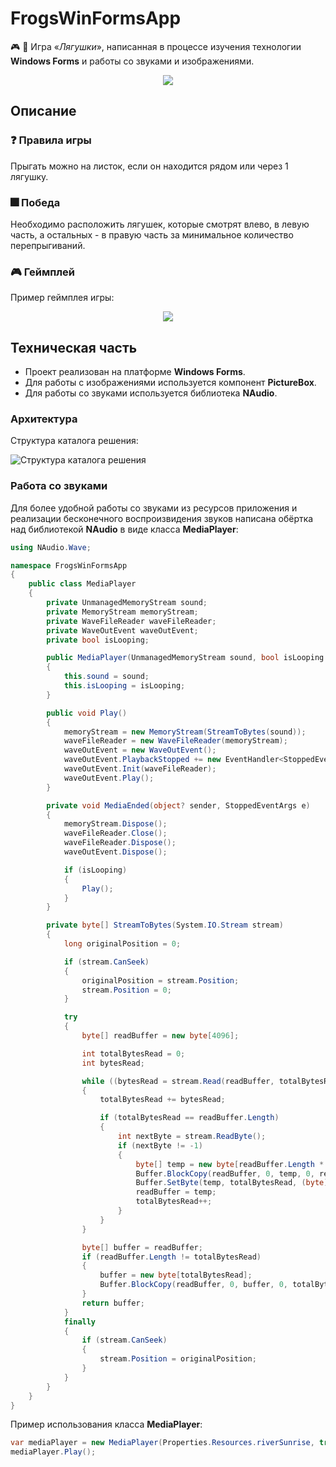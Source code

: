 # FrogsWinFormsApp

🎮 🐸 Игра «_Лягушки_», написанная в процессе изучения технологии **Windows Forms** и работы со звуками и изображениями.

<div align="center"><img src="https://github.com/snikitin-de/FrogsWinFormsApp/assets/25394427/844e0301-2d0e-4336-8ff4-2beb3c022e49"></div>

## Описание

### :question: Правила игры

Прыгать можно на листок, если он находится рядом или через 1 лягушку.

### :fireworks: Победа

Необходимо расположить лягушек, которые смотрят влево, в левую часть, а остальных - в правую часть за минимальное количество перепрыгиваний.

### 🎮 Геймплей

Пример геймплея игры:

<div align="center"><img src="https://github.com/snikitin-de/FrogsWinFormsApp/assets/25394427/d1a32164-50ca-4626-81b4-d9322944c8ce"></div>


## Техническая часть

* Проект реализован на платформе **Windows Forms**.
* Для работы с изображениями используется компонент **PictureBox**.
* Для работы со звуками используется библиотека **NAudio**.

### Архитектура

Структура каталога решения:

![Структура каталога решения](https://github.com/snikitin-de/FrogsWinFormsApp/assets/25394427/19161940-ed8f-426c-bc4e-999334aefe6f)

### Работа со звуками

Для более удобной работы со звуками из ресурсов приложения и реализации бесконечного воспроизвидения звуков написана обёртка над библиотекой **NAudio** в виде класса **MediaPlayer**:

```csharp
using NAudio.Wave;

namespace FrogsWinFormsApp
{
    public class MediaPlayer
    {
        private UnmanagedMemoryStream sound;
        private MemoryStream memoryStream;
        private WaveFileReader waveFileReader;
        private WaveOutEvent waveOutEvent;
        private bool isLooping;

        public MediaPlayer(UnmanagedMemoryStream sound, bool isLooping = false)
        {
            this.sound = sound;
            this.isLooping = isLooping;
        }

        public void Play()
        {
            memoryStream = new MemoryStream(StreamToBytes(sound));
            waveFileReader = new WaveFileReader(memoryStream);
            waveOutEvent = new WaveOutEvent();
            waveOutEvent.PlaybackStopped += new EventHandler<StoppedEventArgs>(MediaEnded);
            waveOutEvent.Init(waveFileReader);
            waveOutEvent.Play();
        }

        private void MediaEnded(object? sender, StoppedEventArgs e)
        {
            memoryStream.Dispose();
            waveFileReader.Close();
            waveFileReader.Dispose();
            waveOutEvent.Dispose();

            if (isLooping)
            {
                Play();
            }
        }

        private byte[] StreamToBytes(System.IO.Stream stream)
        {
            long originalPosition = 0;

            if (stream.CanSeek)
            {
                originalPosition = stream.Position;
                stream.Position = 0;
            }

            try
            {
                byte[] readBuffer = new byte[4096];

                int totalBytesRead = 0;
                int bytesRead;

                while ((bytesRead = stream.Read(readBuffer, totalBytesRead, readBuffer.Length - totalBytesRead)) > 0)
                {
                    totalBytesRead += bytesRead;

                    if (totalBytesRead == readBuffer.Length)
                    {
                        int nextByte = stream.ReadByte();
                        if (nextByte != -1)
                        {
                            byte[] temp = new byte[readBuffer.Length * 2];
                            Buffer.BlockCopy(readBuffer, 0, temp, 0, readBuffer.Length);
                            Buffer.SetByte(temp, totalBytesRead, (byte)nextByte);
                            readBuffer = temp;
                            totalBytesRead++;
                        }
                    }
                }

                byte[] buffer = readBuffer;
                if (readBuffer.Length != totalBytesRead)
                {
                    buffer = new byte[totalBytesRead];
                    Buffer.BlockCopy(readBuffer, 0, buffer, 0, totalBytesRead);
                }
                return buffer;
            }
            finally
            {
                if (stream.CanSeek)
                {
                    stream.Position = originalPosition;
                }
            }
        }
    }
}
```

Пример использования класса **MediaPlayer**:

```csharp
var mediaPlayer = new MediaPlayer(Properties.Resources.riverSunrise, true);
mediaPlayer.Play();
```
